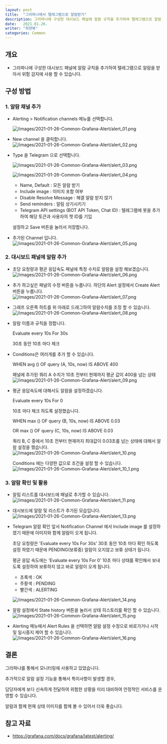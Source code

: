 ```yaml
---
layout: post
title:  "그라파나에서 텔레그램으로 알람받기"
description: 그라파나에 구성한 대시보드 패널에 알람 규칙을 추가하여 텔레그램으로 알람 받기"
date:   2021.01.26.
writer: "최현복"
categories: Common
---
```


## 개요
- 그라파나에 구성한 대시보드 패널에 알람 규칙을 추가하여 텔레그램으로 알람을 받아서 위험 감지에 사용 할 수 있습니다.


## 구성 방법

### 1. 알람 채널 추가
- Alerting > Notification channels 메뉴를 선택합니다.
  
  ![/images/2021-01-26-Common-Grafana-Alert/alert_01.png](/images/2021-01-26-Common-Grafana-Alert/alert_01.png) 


- New channel 을 클릭합니다.
  ![/images/2021-01-26-Common-Grafana-Alert/alert_02.png](/images/2021-01-26-Common-Grafana-Alert/alert_02.png)  


- Type 을 Telegram 으로 선택합니다.
  
  ![/images/2021-01-26-Common-Grafana-Alert/alert_03.png](/images/2021-01-26-Common-Grafana-Alert/alert_03.png)  

  ![/images/2021-01-26-Common-Grafana-Alert/alert_04.png](/images/2021-01-26-Common-Grafana-Alert/alert_04.png) 
  - Name, Default : 모든 알람 받기
  - Include image : 이미지 포함 여부
  - Disable Resolve Message : 해결 알람 받지 않기
  - Send reminders : 알림 상기시키기
  - Telegram API settings (BOT API Token, Chat ID) : 텔레그램에 봇을 추가하여 해당 토큰과 사용자의 챗 ID를 기입
  
  설정하고 Save 버튼을 눌러서 저장합니다.


- 추가된 Channel 입니다.
  ![/images/2021-01-26-Common-Grafana-Alert/alert_05.png](/images/2021-01-26-Common-Grafana-Alert/alert_05.png) 





### 2. 대시보드 패널에 알람 추가

- 초당 요청량과 평균 응답속도 패널에 특정 수치로 알람을 설정 해보겠습니다.
  ![/images/2021-01-26-Common-Grafana-Alert/alert_06.png](/images/2021-01-26-Common-Grafana-Alert/alert_06.png) 



- 추가 하고싶은 패널의 수정 버튼을 누릅니다.
  하단의 Alert 설정에서 Create Alert 버튼을 누릅니다.
  ![/images/2021-01-26-Common-Grafana-Alert/alert_07.png](/images/2021-01-26-Common-Grafana-Alert/alert_07.png)



- 그래프 오른쪽 하트를 위 아래로 드래그하여 알람수치를 조정 할 수 있습니다.
  ![/images/2021-01-26-Common-Grafana-Alert/alert_08.png](/images/2021-01-26-Common-Grafana-Alert/alert_08.png)



- 알람 이름과 규칙을 정합니다.

  Evaluate every 10s For 30s

  30초 동안 10초 마다 체크 

- Conditions은 여러개를 추가 할 수 있습니다.

  WHEN avg () OF query (A, 10s, now) IS ABOVE 400

  패널에 추가된 쿼리 A 수치가 10초 전부터 현재까지 평균 값이 400을 넘는 상태
  ![/images/2021-01-26-Common-Grafana-Alert/alert_09.png](/images/2021-01-26-Common-Grafana-Alert/alert_09.png)



- 평균 응답속도에 대해서도 알람을 설정하겠습니다.

  Evaluate every 10s For 0

  10초 마다 체크 하도록 설정했습니다.


  WHEN max () OF query (B, 10s, now) IS ABOVE 0.03

  OR max () OF query (C, 10s, now) IS ABOVE 0.03

  쿼리 B, C 중에서 10초 전부터 현재까지 최대값이 0.03초를 넘는 상태에 대해서 알람 설정을 했습니다.
  ![/images/2021-01-26-Common-Grafana-Alert/alert_10.png](/images/2021-01-26-Common-Grafana-Alert/alert_10.png)

  Conditions 에는 다양한 값으로 조건을 설정 할 수 있습니다. 
  ![/images/2021-01-26-Common-Grafana-Alert/alert_10_1.png](/images/2021-01-26-Common-Grafana-Alert/alert_10_1.png)





### 3. 알람 확인 및 활용

- 알림 리스트를 대시보드에 패널로 추가할 수 있습니다. 
  ![/images/2021-01-26-Common-Grafana-Alert/alert_11.png](/images/2021-01-26-Common-Grafana-Alert/alert_11.png)



- 대시보드에 알람 및 리스트가 추가된 모습입니다.
  ![/images/2021-01-26-Common-Grafana-Alert/alert_13.png](/images/2021-01-26-Common-Grafana-Alert/alert_13.png)


- Telegram 알람 확인
  앞서 Notification Channel 에서 Include image 를 설정하였기 때문에 이미지와 함께 알람이 오게 됩니다.

  초당 요청량은 'Evaluate every 10s For 30s' 30초 동안 10초 마다 확인 하도록 설정 하였기 때문에 
  PENDING(보류중) 알람이 오지않고 보류 상태가 됩니다.

  평균 응답 속도에는 'Evaluate every 10s For 0' 10초 마다 상태를 확인해서 보내도록 설정하여 
  보류하지 않고 바로 알람이 오게 됩니다.

  - 초록색 : OK
  - 주황색 : PENDING
  - 빨간색 : ALERTING
  
  ![/images/2021-01-26-Common-Grafana-Alert/alert_14.png](/images/2021-01-26-Common-Grafana-Alert/alert_14.png)



- 알람 설정에서 State history 버튼을 눌러서 
  상태 히스토리를 확인 할 수 있습니다.
  ![/images/2021-01-26-Common-Grafana-Alert/alert_15.png](/images/2021-01-26-Common-Grafana-Alert/alert_15.png)



- Alerting 메뉴에서 Alert Rules 을 선택하면
  알람 설정 수정으로 바로가거나 시작 및 일시중지 제어 할 수 있습니다.
  ![/images/2021-01-26-Common-Grafana-Alert/alert_16.png](/images/2021-01-26-Common-Grafana-Alert/alert_16.png)



## 결론
그라파나를 통해서 모니터링에 사용하고 있었습니다.

추가적으로 알람 설정 기능을 통해서 특이사항이 발생할 경우,

담당자에게 보다 신속하게 전달하여 위험한 상황을 미리 대비하여 안정적인 서비스를 운영할 수 있습니다.

알람과 함께 현재 상태 이미지를 함께 볼 수 있어서 더욱 좋습니다.



## 참고 자료
- https://grafana.com/docs/grafana/latest/alerting/

